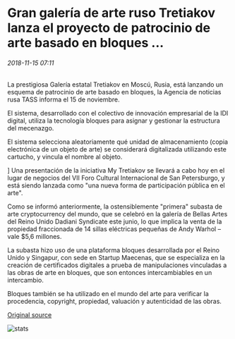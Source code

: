# Gran galería de arte ruso Tretiakov lanza el proyecto de patrocinio de arte basado en bloques ...

###### 2018-11-15 07:11

La prestigiosa Galería estatal Tretiakov en Moscú, Rusia, está lanzando un esquema de patrocinio de arte basado en bloques, la Agencia de noticias rusa TASS informa el 15 de noviembre.

El sistema, desarrollado con el colectivo de innovación empresarial de la IDI digital, utiliza la tecnología bloques para asignar y gestionar la estructura del mecenazgo.

El sistema selecciona aleatoriamente qué unidad de almacenamiento (copia electrónica de un objeto de arte) se considerará digitalizada utilizando este cartucho, y vincula el nombre al objeto.

\] Una presentación de la iniciativa My Tretiakov se llevará a cabo hoy en el lugar de negocios del VII Foro Cultural Internacional de San Petersburgo, y está siendo lanzada como "una nueva forma de participación pública en el arte".

Como se informó anteriormente, la ostensiblemente "primera" subasta de arte cryptocurrency del mundo, que se celebró en la galería de Bellas Artes del Reino Unido Dadiani Syndicate este junio, lo que implica la venta de la propiedad fraccionada de 14 sillas eléctricas pequeñas de Andy Warhol – vale $5,6 millones.

La subasta hizo uso de una plataforma bloques desarrollada por el Reino Unido y Singapur, con sede en Startup Maecenas, que se especializa en la creación de certificados digitales a prueba de manipulaciones vinculadas a las obras de arte en bloques, que son entonces intercambiables en un intercambio.

Bloques también se ha utilizado en el mundo del arte para verificar la procedencia, copyright, propiedad, valuación y autenticidad de las obras.

[Original source](https://cointelegraph.com/news/major-russian-art-gallery-tretyakov-launches-blockchain-based-art-patronage-project)

![stats](https://c.statcounter.com/11760860/0/a89fa40b/1/ "stats")